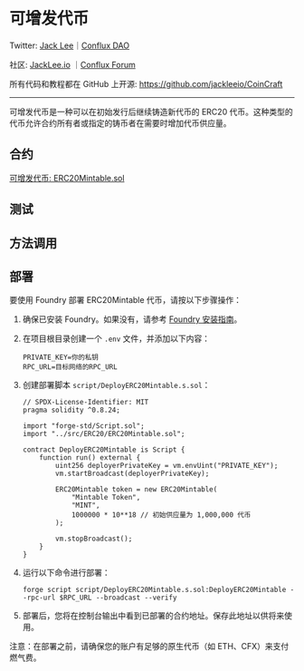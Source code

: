 # 可增发代币

Twitter: [Jack Lee](https://x.com/jackleeio)｜[Conflux DAO](https://x.com/ConfluxDAO)

社区: [JackLee.io](https://jacklee.io/) ｜[Conflux Forum](https://forum.conflux.fun/)

所有代码和教程都在 GitHub 上开源: https://github.com/jackleeio/CoinCraft

---

可增发代币是一种可以在初始发行后继续铸造新代币的 ERC20 代币。这种类型的代币允许合约所有者或指定的铸币者在需要时增加代币供应量。

## 合约

[可增发代币: ERC20Mintable.sol](../src/ERC20/ERC20Mintable.sol)

## 测试

## 方法调用

## 部署

要使用 Foundry 部署 ERC20Mintable 代币，请按以下步骤操作：

1. 确保已安装 Foundry。如果没有，请参考 [Foundry 安装指南](https://book.getfoundry.sh/getting-started/installation)。

2. 在项目根目录创建一个 `.env` 文件，并添加以下内容：

   ```
   PRIVATE_KEY=你的私钥
   RPC_URL=目标网络的RPC_URL
   ```

3. 创建部署脚本 `script/DeployERC20Mintable.s.sol`：

   ```solidity:script/DeployERC20Mintable.s.sol
   // SPDX-License-Identifier: MIT
   pragma solidity ^0.8.24;

   import "forge-std/Script.sol";
   import "../src/ERC20/ERC20Mintable.sol";

   contract DeployERC20Mintable is Script {
       function run() external {
           uint256 deployerPrivateKey = vm.envUint("PRIVATE_KEY");
           vm.startBroadcast(deployerPrivateKey);

           ERC20Mintable token = new ERC20Mintable(
               "Mintable Token",
               "MINT",
               1000000 * 10**18 // 初始供应量为 1,000,000 代币
           );

           vm.stopBroadcast();
       }
   }
   ```

4. 运行以下命令进行部署：

   ```
   forge script script/DeployERC20Mintable.s.sol:DeployERC20Mintable --rpc-url $RPC_URL --broadcast --verify
   ```

5. 部署后，您将在控制台输出中看到已部署的合约地址。保存此地址以供将来使用。

注意：在部署之前，请确保您的账户有足够的原生代币（如 ETH、CFX）来支付燃气费。